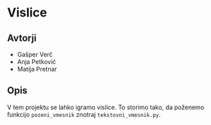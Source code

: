 # Vislice

## Avtorji

* Gašper Verč
* Anja Petković
* Matija Pretnar

## Opis

V tem projektu se lahko igramo vislice.
To storimo tako, da poženemo funkcijo `pozeni_vmesnik` znotraj `tekstovni_vmesnik.py`.
